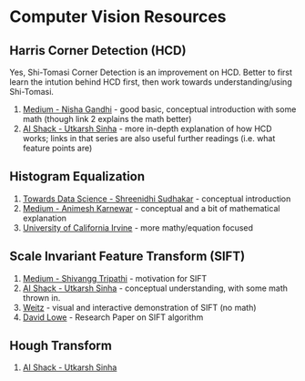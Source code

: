 # Computer Vision Resources

## Harris Corner Detection (HCD)
Yes, Shi-Tomasi Corner Detection is an improvement on HCD. Better to first learn the intution behind HCD first, then work towards understanding/using Shi-Tomasi.
1. [Medium - Nisha Gandhi](https://medium.com/pixel-wise/detect-those-corners-aba0f034078b) - good basic, conceptual introduction with some math (though link 2 explains the math better)
2. [AI Shack - Utkarsh Sinha](http://aishack.in/tutorials/harris-corner-detector/) - more in-depth explanation of how HCD works; links in that series are also useful further readings (i.e. what feature points are)

## Histogram Equalization
1. [Towards Data Science - Shreenidhi Sudhakar](https://towardsdatascience.com/histogram-equalization-5d1013626e64) - conceptual introduction
2. [Medium - Animesh Karnewar](https://medium.com/@animeshsk3/back-to-basics-part-1-histogram-equalization-in-image-processing-f607f33c5d55) - conceptual and a bit of mathematical explanation 
3. [University of California Irvine](https://www.math.uci.edu/icamp/courses/math77c/demos/hist_eq.pdf) - more mathy/equation focused

## Scale Invariant Feature Transform (SIFT)
1. [Medium - Shivangg Tripathi](https://medium.com/@shivangg/the-sift-algorithm-scale-invariant-feature-transform-fb8dd68145b2) - motivation for SIFT
2. [AI Shack - Utkarsh Sinha](http://aishack.in/tutorials/sift-scale-invariant-feature-transform-introduction/) - conceptual understanding, with some math thrown in.
3. [Weitz](http://weitz.de/sift/) - visual and interactive demonstration of SIFT (no math)
4. [David Lowe](https://people.eecs.berkeley.edu/~malik/cs294/lowe-ijcv04.pdf) - Research Paper on SIFT algorithm

## Hough Transform
1. [AI Shack - Utkarsh Sinha](http://aishack.in/tutorials/hough-transform-basics/)
